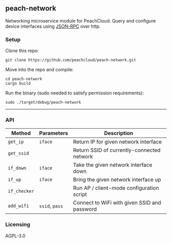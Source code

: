 ## peach-network

Networking microservice module for PeachCloud. Query and configure device interfaces using [JSON-RPC](https://www.jsonrpc.org/specification) over http.

### Setup

Clone this repo:

`git clone https://github.com/peachcloud/peach-network.git`

Move into the repo and compile:

`cd peach-network`  
`cargo build`

Run the binary (sudo needed to satisfy permission requirements):

`sudo ./target/debug/peach-network`

-----

### API

| Method | Parameters | Description |
| --- | --- | --- |
| `get_ip` | `iface` | Return IP for given network interface |
| `get_ssid` | | Return SSID of currently-connected network |
| `if_down` | `iface` | Take the given network interface down |
| `if_up` | `iface` | Bring the given network interface up |
| `if_checker` | | Run AP / client-mode configuration script |
| `add_wifi` | `ssid`, `pass` | Connect to WiFi with given SSID and password |

### Licensing

AGPL-3.0
